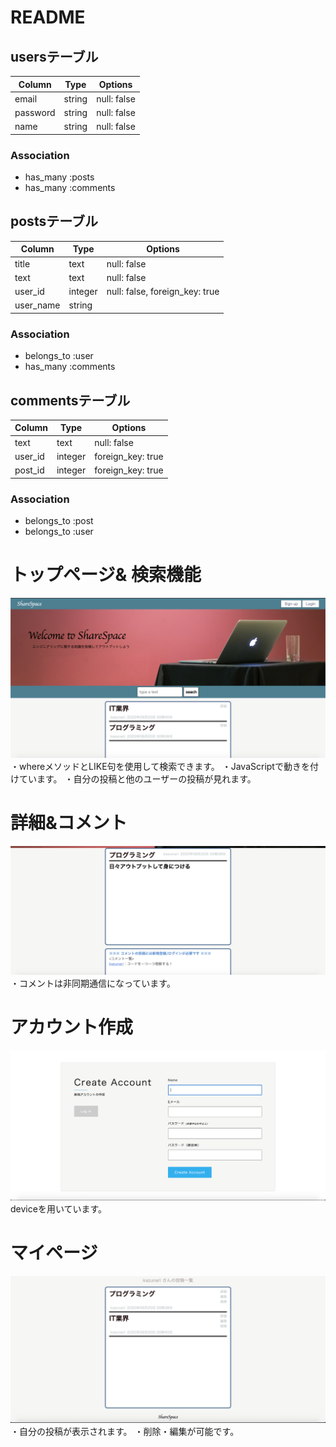 # README

## usersテーブル
|Column|Type|Options|
|------|----|-------|
|email|string|null: false|
|password|string|null: false|
|name|string|null: false|
### Association
- has_many :posts
- has_many :comments

## postsテーブル
|Column|Type|Options|
|------|----|-------|
|title|text|null: false|
|text|text|null: false|
|user_id|integer|null: false, foreign_key: true|
|user_name|string|
### Association
- belongs_to :user
- has_many :comments

## commentsテーブル
|Column|Type|Options|
|------|----|-------|
|text|text|null: false|
|user_id|integer|foreign_key: true|
|post_id|integer|foreign_key: true|
### Association
- belongs_to :post
- belongs_to :user

# トップページ& 検索機能
![トップページ](https://github.com/kazunari0220/share-space/blob/master/%E3%82%B9%E3%82%AF%E3%83%AA%E3%83%BC%E3%83%B3%E3%82%B7%E3%83%A7%E3%83%83%E3%83%88%202020-08-20%201.00.44.png)
・whereメソッドとLIKE句を使用して検索できます。
・JavaScriptで動きを付けています。
・自分の投稿と他のユーザーの投稿が見れます。

# 詳細&コメント
![詳細&コメント](https://github.com/kazunari0220/share-space/blob/master/%E3%82%B9%E3%82%AF%E3%83%AA%E3%83%BC%E3%83%B3%E3%82%B7%E3%83%A7%E3%83%83%E3%83%88%202020-08-20%201.01.08.png)
・コメントは非同期通信になっています。

# アカウント作成
![アカウント作成](https://github.com/kazunari0220/share-space/blob/master/%E3%82%B9%E3%82%AF%E3%83%AA%E3%83%BC%E3%83%B3%E3%82%B7%E3%83%A7%E3%83%83%E3%83%88%202020-08-20%201.01.33.png)
deviceを用いています。

# マイページ
![マイページ](https://github.com/kazunari0220/share-space/blob/master/%E3%82%B9%E3%82%AF%E3%83%AA%E3%83%BC%E3%83%B3%E3%82%B7%E3%83%A7%E3%83%83%E3%83%88%202020-08-20%201.02.30.png)
・自分の投稿が表示されます。
・削除・編集が可能です。

